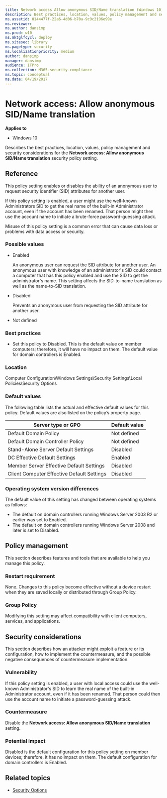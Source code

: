 ```yaml
---
title: Network access Allow anonymous SID/Name translation (Windows 10)
description: Best practices, location, values, policy management and security considerations for the policy setting, Network access Allow anonymous SID/Name translation.
ms.assetid: 0144477f-22a6-4d06-b70a-9c9c2196e99e
ms.reviewer:
ms.author: dansimp
ms.prod: w10
ms.mktglfcycl: deploy
ms.sitesec: library
ms.pagetype: security
ms.localizationpriority: medium
author: dansimp
manager: dansimp
audience: ITPro
ms.collection: M365-security-compliance
ms.topic: conceptual
ms.date: 04/19/2017
---
```


# Network access: Allow anonymous SID/Name translation

**Applies to**
-   Windows 10

Describes the best practices, location, values, policy management and security considerations for the **Network access: Allow anonymous SID/Name translation** security policy setting.

## Reference

This policy setting enables or disables the ability of an anonymous user to request security identifier (SID) attributes for another user.

If this policy setting is enabled, a user might use the well-known Administrators SID to get the real name of the built-in Administrator account, even if the account has been renamed. That person might then use the account name to initiate a brute-force password-guessing attack.

Misuse of this policy setting is a common error that can cause data loss or problems with data access or security.

### Possible values

-   Enabled

    An anonymous user can request the SID attribute for another user. An anonymous user with knowledge of an administrator's SID could contact a computer that has this policy enabled and use the SID to get the administrator's name. This setting affects the SID-to-name translation as well as the name-to-SID translation.

-   Disabled

    Prevents an anonymous user from requesting the SID attribute for another user.

-   Not defined

### Best practices

-   Set this policy to Disabled. This is the default value on member computers; therefore, it will have no impact on them. The default value for domain controllers is Enabled.

### Location

Computer Configuration\\Windows Settings\\Security Settings\\Local Policies\\Security Options

### Default values

The following table lists the actual and effective default values for this policy. Default values are also listed on the policy’s property page.

| Server type or GPO | Default value |
| - | - |
| Default Domain Policy| Not defined|
| Default Domain Controller Policy | Not defined|
| Stand-Alone Server Default Settings | Disabled|
| DC Effective Default Settings | Enabled|
| Member Server Effective Default Settings| Disabled|
| Client Computer Effective Default Settings | Disabled|

### Operating system version differences

The default value of this setting has changed between operating systems as follows:

-   The default on domain controllers running Windows Server 2003 R2 or earlier was set to Enabled.
-   The default on domain controllers running Windows Server 2008 and later is set to Disabled.

## Policy management

This section describes features and tools that are available to help you manage this policy.

### Restart requirement

None. Changes to this policy become effective without a device restart when they are saved locally or distributed through Group Policy.

### Group Policy

Modifying this setting may affect compatibility with client computers, services, and applications.

## Security considerations

This section describes how an attacker might exploit a feature or its configuration, how to implement the countermeasure, and the possible negative consequences of countermeasure implementation.

### Vulnerability

If this policy setting is enabled, a user with local access could use the well-known Administrator's SID to learn the real name of the built-in Administrator account, even if it has been renamed. That person could then use the account name to initiate a password-guessing attack.

### Countermeasure

Disable the **Network access: Allow anonymous SID/Name translation** setting.

### Potential impact

Disabled is the default configuration for this policy setting on member devices; therefore, it has no impact on them. The default configuration for domain controllers is Enabled.

## Related topics

- [Security Options](security-options.md)
